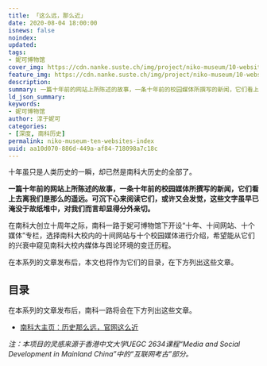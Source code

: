 ```yaml
---
title: 「这么远，那么近」
date: 2020-08-04 18:00:00
isnews: false
noindex:
updated:
tags:
- 妮可博物馆
cover_img: https://cdn.nanke.suste.ch/img/project/niko-museum/10-websites/index/banner.png
feature_img: https://cdn.nanke.suste.ch/img/project/niko-museum/10-websites/index/banner.png
description:
summary: 一篇十年前的网站上所陈述的故事，一条十年前的校园媒体所撰写的新闻，它们看上去离我们是那么的遥远。可沉下心来阅读它们，或许又会发觉，这些文字虽早已淹没于故纸堆中，对我们而言却显得分外亲切。——妮可博物馆之《十年，十间网站与校园媒体》
ld_json_summary:
keywords:
- 妮可博物馆
author: 淳于妮可
categories:
- [深度, 南科历史]
permalink: niko-museum-ten-websites-index
uuid: aa10d070-886d-449a-af84-718098a7c18c
---
```


十年虽只是人类历史的一瞬，却已然是南科大历史的全部了。

**一篇十年前的网站上所陈述的故事，一条十年前的校园媒体所撰写的新闻，它们看上去离我们是那么的遥远。可沉下心来阅读它们，或许又会发觉，这些文字虽早已淹没于故纸堆中，对我们而言却显得分外亲切。**

在南科大创立十周年之际，南科一路于妮可博物馆下开设“十年、十间网站、十个媒体”专栏，选择南科大校内的十间网站与十个校园媒体进行介绍，希望能从它们的兴衰中窥见南科大校内媒体与舆论环境的变迁历程。

在本系列的文章发布后，本文也将作为它们的目录，在下方列出这些文章。

## 目录

在本系列的文章发布后，南科一路将会在下方列出这些文章。

- [南科大主页：历史那么远，官网这么近](/2020/08/04/niko-museum-ten-websites-sustc-homepage/)

*注：本项目的灵感来源于香港中文大学UEGC 2634课程“Media and Social Development in Mainland China”中的“互联网考古”部分。*
